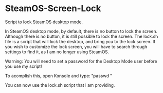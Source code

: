 # SteamOS-Screen-Lock
Script to lock SteamOS desktop mode.


In SteamOS desktop mode, by default, there is no button to lock the screen. Although there is no button, it is still possible to lock the screen. The lock.sh file is a script that will lock the desktop, and bring you to the lock screen. If you wish to customize the lock screen, you will have to search through settings to find it, as I am no longer using SteamOS.

Warning: You will need to set a password for the Desktop Mode user before you use my script!

To acomplish this, open Konsole and type: "passwd <PASSWORD HERE>"

You can now use the lock.sh script that I am providing.